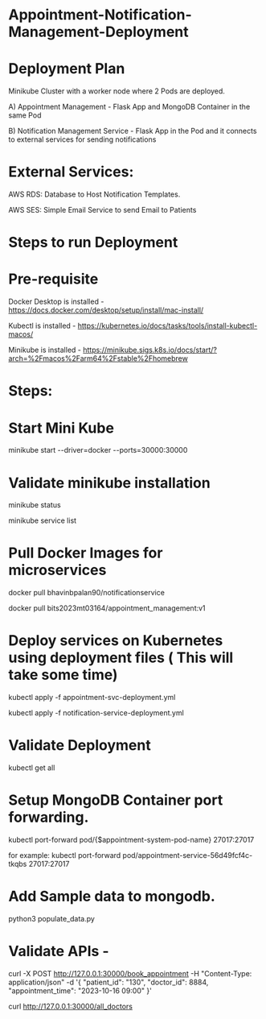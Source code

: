 # Appointment-Notification-Management-Deployment

# Deployment Plan
Minikube Cluster with a worker node where 2 Pods are deployed.

A) Appointment Management - Flask App and MongoDB Container in the same Pod

B) Notification Management Service - Flask App in the Pod and it connects to external services for sending notifications

# External Services:

AWS RDS: Database to Host Notification Templates.

AWS SES: Simple Email Service to send Email to Patients


# Steps to run Deployment
 
# Pre-requisite 
Docker Desktop is installed - https://docs.docker.com/desktop/setup/install/mac-install/

Kubectl is installed - https://kubernetes.io/docs/tasks/tools/install-kubectl-macos/

Minikube is installed - https://minikube.sigs.k8s.io/docs/start/?arch=%2Fmacos%2Farm64%2Fstable%2Fhomebrew

# Steps:
 
# Start Mini Kube
minikube start --driver=docker --ports=30000:30000

# Validate minikube installation
minikube status

minikube service list 

# Pull Docker Images for microservices

docker pull bhavinbpalan90/notificationservice 

docker pull bits2023mt03164/appointment_management:v1

# Deploy services on Kubernetes using deployment files ( This will take some time)
kubectl apply -f appointment-svc-deployment.yml

kubectl apply -f notification-service-deployment.yml

# Validate Deployment
kubectl get all

# Setup MongoDB Container port forwarding.
kubectl port-forward pod/{$appointment-system-pod-name} 27017:27017

for example: kubectl port-forward pod/appointment-service-56d49fcf4c-tkqbs 27017:27017

# Add Sample data to mongodb.
python3 populate_data.py

# Validate APIs -
curl -X POST http://127.0.0.1:30000/book_appointment -H "Content-Type: application/json"  -d '{ "patient_id": "130", "doctor_id": 8884, "appointment_time": "2023-10-16 09:00" }'

curl http://127.0.0.1:30000/all_doctors
